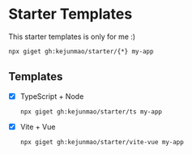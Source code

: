 # Starter Templates

This starter templates is only for me :)

```bash
npx giget gh:kejunmao/starter/{*} my-app
```

## Templates

- [x] TypeScript + Node
  ```
  npx giget gh:kejunmao/starter/ts my-app
  ```
- [x] Vite + Vue
  ```
  npx giget gh:kejunmao/starter/vite-vue my-app
  ```
